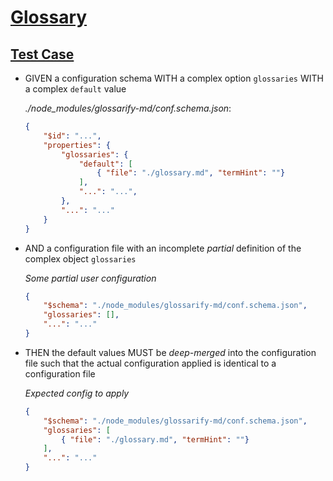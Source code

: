 # [Glossary](#glossary)

## [Test Case](#test-case)

-   GIVEN a configuration schema WITH a complex option `glossaries` WITH a complex `default` value

    _./node_modules/glossarify-md/conf.schema.json_:

    ```json
    {
        "$id": "...",
        "properties": {
            "glossaries": {
                "default": [
                    { "file": "./glossary.md", "termHint": ""}
                ],
                "...": "...",
            },
            "...": "..."
        }
    }
    ```

-   AND a configuration file with an incomplete _partial_ definition of the complex object `glossaries`

    _Some partial user configuration_

    ```json
    {
        "$schema": "./node_modules/glossarify-md/conf.schema.json",
        "glossaries": [],
        "...": "..."
    }
    ```

-   THEN the default values MUST be _deep-merged_ into the configuration file such that the actual configuration applied is identical to a configuration file

    _Expected config to apply_

    ```json
    {
        "$schema": "./node_modules/glossarify-md/conf.schema.json",
        "glossaries": [
            { "file": "./glossary.md", "termHint": ""}
        ],
        "...": "..."
    }
    ```
